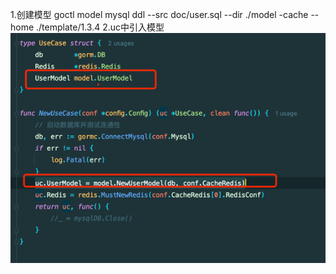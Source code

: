 1.创建模型
goctl model mysql ddl --src doc/user.sql --dir ./model -cache --home ./template/1.3.4
2.uc中引入模型
![img.png](img.png)
